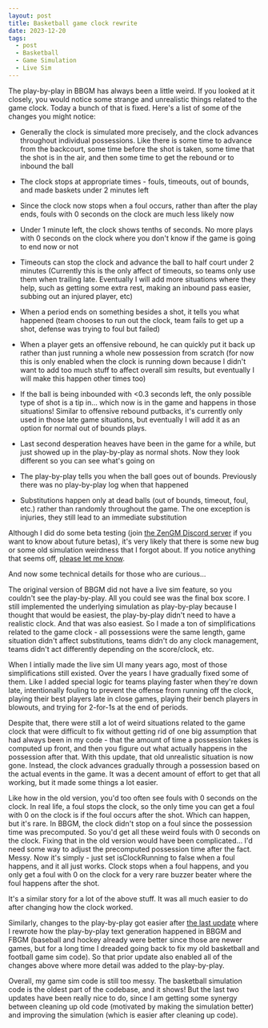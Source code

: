 ```yaml
---
layout: post
title: Basketball game clock rewrite
date: 2023-12-20
tags:
  - post
  - Basketball
  - Game Simulation
  - Live Sim
---
```


The play-by-play in BBGM has always been a little weird. If you looked at it closely, you would notice some strange and unrealistic things related to the game clock. Today a bunch of that is fixed. Here's a list of some of the changes you might notice:

<!--more-->

- Generally the clock is simulated more precisely, and the clock advances throughout individual possessions. Like there is some time to advance from the backcourt, some time before the shot is taken, some time that the shot is in the air, and then some time to get the rebound or to inbound the ball

- The clock stops at appropriate times - fouls, timeouts, out of bounds, and made baskets under 2 minutes left

- Since the clock now stops when a foul occurs, rather than after the play ends, fouls with 0 seconds on the clock are much less likely now

- Under 1 minute left, the clock shows tenths of seconds. No more plays with 0 seconds on the clock where you don't know if the game is going to end now or not

- Timeouts can stop the clock and advance the ball to half court under 2 minutes (Currently this is the only affect of timeouts, so teams only use them when trailing late. Eventually I will add more situations where they help, such as getting some extra rest, making an inbound pass easier, subbing out an injured player, etc)

- When a period ends on something besides a shot, it tells you what happened (team chooses to run out the clock, team fails to get up a shot, defense was trying to foul but failed)

- When a player gets an offensive rebound, he can quickly put it back up rather than just running a whole new possession from scratch (for now this is only enabled when the clock is running down because I didn't want to add too much stuff to affect overall sim results, but eventually I will make this happen other times too)

- If the ball is being inbounded with <0.3 seconds left, the only possible type of shot is a tip in... which now is in the game and happens in those situations! Similar to offensive rebound putbacks, it's currently only used in those late game situations, but eventually I will add it as an option for normal out of bounds plays.

- Last second desperation heaves have been in the game for a while, but just showed up in the play-by-play as normal shots. Now they look different so you can see what's going on

- The play-by-play tells you when the ball goes out of bounds. Previously there was no play-by-play log when that happened

- Substitutions happen only at dead balls (out of bounds, timeout, foul, etc.) rather than randomly throughout the game. The one exception is injuries, they still lead to an immediate substitution

Although I did do some beta testing (join [the ZenGM Discord server](https://zengm.com/discord/) if you want to know about future betas), it's very likely that there is some new bug or some old simulation weirdness that I forgot about. If you notice anything that seems off, [please let me know](/contact/).

And now some technical details for those who are curious...

The original version of BBGM did not have a live sim feature, so you couldn't see the play-by-play. All you could see was the final box score. I still implemented the underlying simulation as play-by-play because I thought that would be easiest, the play-by-play didn't need to have a realistic clock. And that was also easiest. So I made a ton of simplifications related to the game clock - all possessions were the same length, game situation didn't affect substitutions, teams didn't do any clock management, teams didn't act differently depending on the score/clock, etc.

When I intially made the live sim UI many years ago, most of those simplifications still existed. Over the years I have gradually fixed some of them. Like I added special logic for teams playing faster when they're down late, intentionally fouling to prevent the offense from running off the clock, playing their best players late in close games, playing their bench players in blowouts, and trying for 2-for-1s at the end of periods.

Despite that, there were still a lot of weird situations related to the game clock that were difficult to fix without getting rid of one big assumption that had always been in my code - that the amount of time a possession takes is computed up front, and then you figure out what actually happens in the possession after that. With this update, that old unrealistic situation is now gone. Instead, the clock advances gradually through a possession based on the actual events in the game. It was a decent amount of effort to get that all working, but it made some things a lot easier.

Like how in the old version, you'd too often see fouls with 0 seconds on the clock. In real life, a foul stops the clock, so the only time you can get a foul with 0 on the clock is if the foul occurs after the shot. Which can happen, but it's rare. In BBGM, the clock didn't stop on a foul since the possession time was precomputed. So you'd get all these weird fouls with 0 seconds on the clock. Fixing that in the old version would have been complicated... I'd need some way to adjust the precomputed possession time after the fact. Messy. Now it's simply - just set isClockRunning to false when a foul happens, and it all just works. Clock stops when a foul happens, and you only get a foul with 0 on the clock for a very rare buzzer beater where the foul happens after the shot.

It's a similar story for a lot of the above stuff. It was all much easier to do after changing how the clock worked.

Similarly, changes to the play-by-play got easier after [the last update](https://zengm.com/blog/2023/11/play-by-play-redesign/) where I rewrote how the play-by-play text generation happened in BBGM and FBGM (baseball and hockey already were better since those are newer games, but for a long time I dreaded going back to fix my old basketball and football game sim code). So that prior update also enabled all of the changes above where more detail was added to the play-by-play.

Overall, my game sim code is still too messy. The basketball simulation code is the oldest part of the codebase, and it shows! But the last two updates have been really nice to do, since I am getting some synergy between cleaning up old code (motivated by making the simulation better) and improving the simulation (which is easier after cleaning up code).
